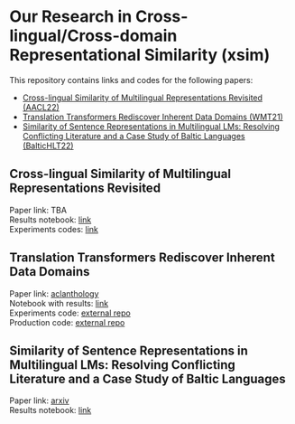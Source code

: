 # Our Research in Cross-lingual/Cross-domain Representational Similarity (xsim)

This repository contains links and codes for the following papers:

- [Cross-lingual Similarity of Multilingual Representations Revisited (AACL22)](#cross-lingual-similarity-of-multilingual-representations-revisited)
- [Translation Transformers Rediscover Inherent Data Domains (WMT21)](#translation-transformers-rediscover-inherent-data-domains)
- [Similarity of Sentence Representations in Multilingual LMs: Resolving Conflicting Literature and a Case Study of Baltic Languages (BalticHLT22)](#similarity-of-sentence-representations-in-multilingual-lms-resolving-conflicting-literature-and-a-case-study-of-baltic-languages)

## Cross-lingual Similarity of Multilingual Representations Revisited

Paper link: TBA\
Results notebook: [link](examples/emnlp22.ipynb)\
Experiments codes: [link](Cross-lingual_Similarity_of_Multilingual_Representations_Revisited.md)

## Translation Transformers Rediscover Inherent Data Domains

Paper link: [aclanthology](https://aclanthology.org/2021.wmt-1.65/)\
Notebook with results: [link](examples/automatic_domains_clustering.ipynb)\
Experiments code: [external repo](https://github.com/TartuNLP/inherent-domains-wmt21)\
Production code: [external repo](https://github.com/TartuNLP/domain_clusters)

## Similarity of Sentence Representations in Multilingual LMs: Resolving Conflicting Literature and a Case Study of Baltic Languages

Paper link: [arxiv](https://arxiv.org/abs/2109.01207)\
Results notebook: [link](examples/1.%20sim-search-BalticHLT.ipynb)
